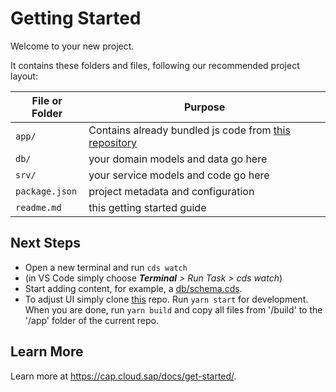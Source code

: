 # Getting Started

Welcome to your new project.

It contains these folders and files, following our recommended project layout:

File or Folder | Purpose
---------|----------
`app/` | Contains already bundled js code from [this repository](https://github.com/Dmitriynj/media-store-front)
`db/` | your domain models and data go here
`srv/` | your service models and code go here
`package.json` | project metadata and configuration
`readme.md` | this getting started guide


## Next Steps

- Open a new terminal and run `cds watch` 
- (in VS Code simply choose _**Terminal** > Run Task > cds watch_)
- Start adding content, for example, a [db/schema.cds](db/schema.cds).
- To adjust UI simply clone [this](https://github.com/Dmitriynj/media-store-front) repo. Run `yarn start` for development. When you are done, run `yarn build` and copy all files from '/build' to the '/app' folder of the current repo.   


## Learn More

Learn more at https://cap.cloud.sap/docs/get-started/.
